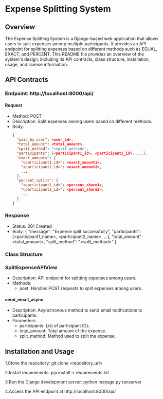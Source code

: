 # Expense Splitting System

## Overview

The Expense Splitting System is a Django-based web application that allows users to split expenses among multiple participants. It provides an API endpoint for splitting expenses based on different methods such as EQUAL, EXACT, and PERCENT. This README file provides an overview of the system's design, including its API contracts, class structure, installation, usage, and license information.


## API Contracts

### Endpoint: http://localhost:8000/api/

#### Request

- Method: POST
- Description: Split expenses among users based on different methods.
- Body:
  ```json
  {
    "paid_by_user": <user_id>,
    "total_amount": <total_amount>,
    "split_method": "<split_method>",
    "participants": [<participant1_id>, <participant2_id>, ...],
    "exact_amounts": {
      "<participant1_id>": <exact_amount1>,
      "<participant2_id>": <exact_amount2>,
      ...
    },
    "percent_splits": {
      "<participant1_id>": <percent_share1>,
      "<participant2_id>": <percent_share2>,
      ...
    }
  }

### Response
- Status: 201 Created
- Body:
{
  "message": "Expense split successfully",
  "participants": [<participant1_name>, <participant2_name>, ...],
  "total_amount": <total_amount>,
  "split_method": "<split_method>"
}

### Class Structure
### SplitExpenseAPIView
- Description: API endpoint for splitting expenses among users.
- Methods:
    - post: Handles POST requests to split expenses among users.
#### send_email_async
- Description: Asynchronous method to send email notifications to participants.
- Parameters:
   - participants: List of participant IDs.
   - total_amount: Total amount of the expense.
   - split_method: Method used to split the expense.

## Installation and Usage
1.Clone the repository:
 git clone <repository_url>

2.Install requirements:
pip install -r requirements.txt

3.Run the Django development server:
python manage.py runserver

4.Access the API endpoint at http://localhost:8000/api/




